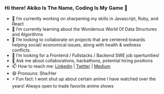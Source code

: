 ### Hi there! Akiko Is The Name, Coding Is My Game 👋


- 🔭 I’m currently working on sharpening my skills in Javascript, Ruby, and React
- 🌱 I’m currently learning about the Wonderous World Of Data Structures and Algorithms
- 👯 I’m looking to collaborate on projects that are centered towards helping social/ economical issues, along with health & wellness conflicts.
- 🤔 I’m looking for a Frontend / Fullstacks / Backend SWE job opertunities!
- 💬 Ask me about collaborations, hackathons, potential hiring positions
- 📫 How to reach me: [Linkedin](https://www.linkedin.com/in/agreen08/) | [Twitter](https://twitter.com/akikoDotJS) | [Medium](https://medium.com/@agreen17)
- 😄 Pronouns: She/Her
- ⚡ Fun fact: I wont shut up about certain anime I have watched over the years! Always open to trade favorite anime shows

